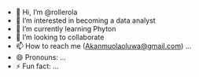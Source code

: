 - 👋 Hi, I’m @rollerola
- 👀 I’m interested in becoming a data analyst 
- 🌱 I’m currently learning Phyton 
- 💞️ I’m looking to collaborate 
- 📫 How to reach me (Akanmuolaoluwa@gmail.com) ...
- 😄 Pronouns: ...
- ⚡ Fun fact: ...

<!---
rollerola/rollerola is a ✨ special ✨ repository because its `README.md` (this file) appears on your GitHub profile.
You can click the Preview link to take a look at your changes.
--->
